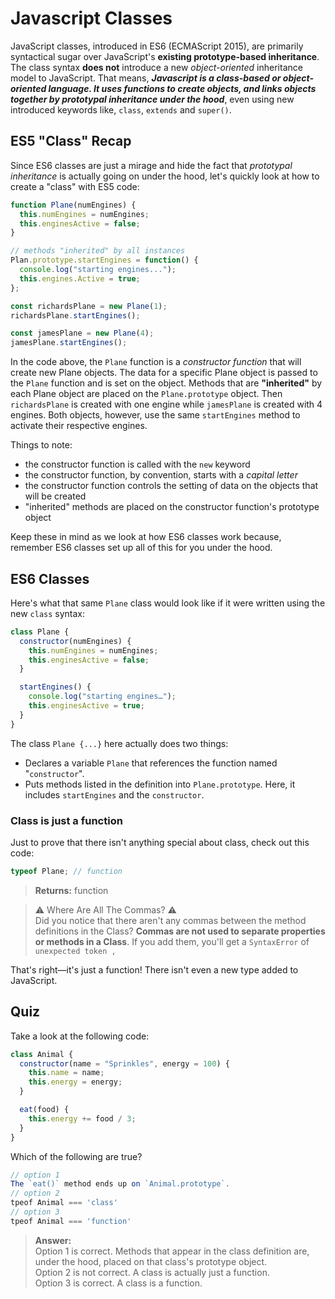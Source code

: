 # Javascript Classes

JavaScript classes, introduced in ES6 (ECMAScript 2015), are primarily syntactical sugar over JavaScript's **existing prototype-based inheritance**. The class syntax **does not** introduce a new _object-oriented_ inheritance model to JavaScript. That means, **_Javascript is a class-based or object-oriented language. It uses functions to create objects, and links objects together by prototypal inheritance under the hood_**, even using new introduced keywords like, `class`, `extends` and `super()`.

## ES5 "Class" Recap

Since ES6 classes are just a mirage and hide the fact that _prototypal inheritance_ is actually going on under the hood, let's quickly look at how to create a "class" with ES5 code:

```js
function Plane(numEngines) {
  this.numEngines = numEngines;
  this.enginesActive = false;
}

// methods "inherited" by all instances
Plan.prototype.startEngines = function() {
  console.log("starting engines...");
  this.engines.Active = true;
};

const richardsPlane = new Plane(1);
richardsPlane.startEngines();

const jamesPlane = new Plane(4);
jamesPlane.startEngines();
```

In the code above, the `Plane` function is a _constructor function_ that will create new Plane objects. The data for a specific Plane object is passed to the `Plane` function and is set on the object. Methods that are **"inherited"** by each Plane object are placed on the `Plane.prototype` object. Then `richardsPlane` is created with one engine while `jamesPlane` is created with 4 engines. Both objects, however, use the same `startEngines` method to activate their respective engines.

Things to note:

* the constructor function is called with the `new` keyword
* the constructor function, by convention, starts with a _capital letter_
* the constructor function controls the setting of data on the objects that will be created
* "inherited" methods are placed on the constructor function's prototype object

Keep these in mind as we look at how ES6 classes work because, remember ES6 classes set up all of this for you under the hood.

## ES6 Classes

Here's what that same `Plane` class would look like if it were written using the new `class` syntax:

```js
class Plane {
  constructor(numEngines) {
    this.numEngines = numEngines;
    this.enginesActive = false;
  }

  startEngines() {
    console.log("starting engines…");
    this.enginesActive = true;
  }
}
```

The class `Plane {...}` here actually does two things:

* Declares a variable `Plane` that references the function named "`constructor`".
* Puts methods listed in the definition into `Plane.prototype`. Here, it includes `startEngines` and the `constructor`.

### Class is just a function

Just to prove that there isn't anything special about class, check out this code:

```js
typeof Plane; // function
```

> **Returns:** function

> ⚠️ Where Are All The Commas? ⚠️  
> Did you notice that there aren't any commas between the method definitions in the Class? **Commas are not used to separate properties or methods in a Class**. If you add them, you'll get a `SyntaxError` of `unexpected token ,`

That's right—it's just a function! There isn't even a new type added to JavaScript.

## Quiz

Take a look at the following code:

```js
class Animal {
  constructor(name = "Sprinkles", energy = 100) {
    this.name = name;
    this.energy = energy;
  }

  eat(food) {
    this.energy += food / 3;
  }
}
```

Which of the following are true?

```js
// option 1
The `eat()` method ends up on `Animal.prototype`.
// option 2
tpeof Animal === 'class'
// option 3
tpeof Animal === 'function'
```

> **Answer:**  
> Option 1 is correct. Methods that appear in the class definition are, under the hood, placed on that class's prototype object.  
> Option 2 is not correct. A class is actually just a function.  
> Option 3 is correct. A class is a function.
